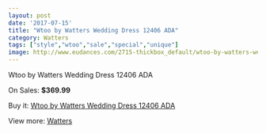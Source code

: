 ```yaml
---
layout: post
date: '2017-07-15'
title: "Wtoo by Watters Wedding Dress 12406 ADA"
category: Watters
tags: ["style","wtoo","sale","special","unique"]
image: http://www.eudances.com/2715-thickbox_default/wtoo-by-watters-wedding-dress-12406-ada.jpg
---
```

Wtoo by Watters Wedding Dress 12406 ADA

On Sales: **$369.99**
<a href="https://www.eudances.com/en/watters/917-wtoo-by-watters-wedding-dress-12406-ada.html"><amp-img layout="responsive" width="600" height="600" src="//www.eudances.com/2715-thickbox_default/wtoo-by-watters-wedding-dress-12406-ada.jpg" alt="Wtoo by Watters Wedding Dress 12406 ADA 0" /></a>
<a href="https://www.eudances.com/en/watters/917-wtoo-by-watters-wedding-dress-12406-ada.html"><amp-img layout="responsive" width="600" height="600" src="//www.eudances.com/2716-thickbox_default/wtoo-by-watters-wedding-dress-12406-ada.jpg" alt="Wtoo by Watters Wedding Dress 12406 ADA 1" /></a>

Buy it: [Wtoo by Watters Wedding Dress 12406 ADA](https://www.eudances.com/en/watters/917-wtoo-by-watters-wedding-dress-12406-ada.html "Wtoo by Watters Wedding Dress 12406 ADA")

View more: [Watters](https://www.eudances.com/en/12-watters "Watters")